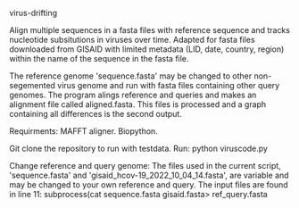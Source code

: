 virus-drifting 

Align multiple sequences in a fasta files with reference sequence and tracks nucleotide subsitutions in viruses over time. 
Adapted for fasta files downloaded from GISAID with limited metadata (LID, date, country, region) within the name of 
the sequence in the fasta file. 

The reference genome 'sequence.fasta' may be changed to other non-segemented virus genome and run with fasta files
containing other query genomes. The program alings reference and queries and makes an alignment file called
aligned.fasta. This files is processed and a graph containing all differences is the second output. 

Requirments: 
MAFFT aligner. 
Biopython.  

Git clone the repository to run with testdata.
Run: python viruscode.py 

Change reference and query genome: The files used in the current script, 'sequence.fasta' and 'gisaid_hcov-19_2022_10_04_14.fasta', are variable and may be changed to your own reference and query. 
The input files are found in line 11: subprocess(cat sequence.fasta gisaid.fasta> ref_query.fasta 
